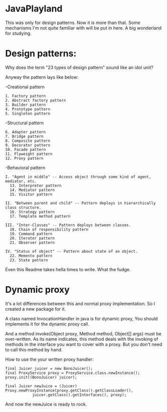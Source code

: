 # JavaPlayland
This was only for design patterns. Now it is more than that. Some mechanisms I'm not quite
familiar with will be put in here. A big wonderland for studying.

# Design patterns:
Why does the term "23 types of design pattern" sound like an idol unit?

Anyway the pattern lays like below:

  -Creational pattern
  
    1. Factory pattern
    2. Abstract factory pattern
    3. Builder pattern
    4. Prototype pattern
    5. Singleton pattern
  
  -Structural pattern
  
    6. Adapter pattern
    7. Bridge pattern
    8. Composite pattern
    9. Decorator pattern
    10. Facade pattern
    11. Flyweight pattern
    12. Proxy pattern
  
  -Behavioral pattern
  
    I. "Agent in middle" -- Access object through some kind of agent, mediator, etc.
      13. Interpreter pattern
      14. Mediator pattern
      15. Visitor pattern
      
    II. "Between parent and child" -- Pattern deploys in hierarchically class structure.
      16. Strategy pattern
      17. Template method pattern
    
    III. "Inter-Classes" -- Pattern deploys between classes.
      18. Chain of responsibility pattern
      19. Command pattern
      20. Iterator pattern
      21. Observer pattern
    
    IV. "Status of object" -- Pattern about state of an object.
      22. Memento pattern
      23. State pattern
      
Even this Readme takes hella times to write. What the fudge.

# Dynamic proxy
It's a lot differences between this and normal proxy implementation. So I created a new package 
for it. 

A class named InvocationHandler in java is for dynamic proxy, You should implements it for the
dynamic proxy call. 

And a method invoke(Object proxy, Method method, Object[] args) must be over-written. As its name
indicates, this method deals with the invoking of methods in the interface you want to cover with
a proxy. But you don't need to call this method by hand.

How to use the your written proxy handler:

    final Juicer juicer = new BonoJuicer();
    final ProxyService proxy = ProxyService.class.newInstance();
    proxy.init((BonoJuicer) juicer);

    final Juicer newJuice = (Juicer) Proxy.newProxyInstance(proxy.getClass().getClassLoader(),
                juicer.getClass().getInterfaces(), proxy);

And now the newJuice is ready to rock.
